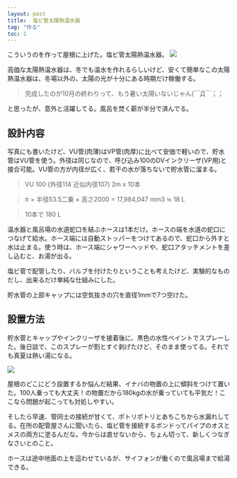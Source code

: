 ```yaml
---
layout: post
title:  塩ビ管太陽熱温水器
tag: "作る"
toc: 1
---
```

こういうのを作って屋根に上げた。塩ビ管太陽熱温水器。
![](https://kobapan.com/f/9481161129_cf639f06e6.jpg)

高価な太陽熱温水器は、冬でも温水を作れるらしいけど、安くて簡単なこの太陽熱温水器は、冬場以外の、太陽の光が十分にある時期だけ稼働する。

> 完成したのが10月の終わりって、もう暑い太陽いないじゃん(￣Д￣；；

と思ったが、意外と活躍してる。風呂を焚く薪が半分で済んでる。

## 設計内容

写真にも書いたけど、VU管(肉薄)はVP管(肉厚)に比べて安価で軽いので、貯水管はVU管を使う。外径は同じなので、呼び込み100のDVインクリーザ(VP用)と接合可能。VU管の方が内径が広く、若干の水が落ちないで貯水管に溜まる。

> VU 100 (外径114 近似内径107) 2m x 10本

> π × 半径53.5二乗 × 高さ2000 = 17,984,047 mm3 ≒ 18 L

> 10本で 180 L

温水器と風呂場の水道蛇口を結ぶホースは1本だけ。ホースの端を水道の蛇口につなげて給水。ホース端には自動ストッパーをつけてあるので、蛇口から外すと水は止まる。使う時は、ホース端にシャワーヘッドや、蛇口アタッチメントを差し込むと、お湯が出る。

塩ビ菅で配管したり、バルブを付けたりということも考えたけど、実験的なものだし、出来るだけ単純な仕組みにした。

貯水菅の上部キャップには空気抜きの穴を直径1mmで7つ空けた。

## 設置方法

貯水菅とキャップやインクリーザを接着後に、黒色の水性ペイントでスプレーした。後日談で、このスプレーが割とすぐ剥げたけど、そのまま使ってる。それでも真夏は熱い湯になる。

![](https://kobapan.com/f/10903218935_d622b736cb.jpg)

屋根のどこにどう設置するか悩んだ結果、イナバの物置の上に傾斜をつけて置いた。100人乗っても大丈夫！の物置だから180kgの水が乗っていても平気だ！ここなら問題が起こっても対処しやすい。

そしたら早速、管同士の接続が甘くて、ポトリポトリとあちこちから水漏れしてる。在所の配管屋さんに聞いたら、塩ビ菅を接続するボンドってパイプのオスとメスの両方に塗るんだな。今からは直せないから、ちょん切って、新しくつなぎなさいとのこと。

ホースは途中地面の上を這わせているが、サイフォンが働くので風呂場まで給湯できる。
